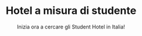 ---
templateKey: home-page
title: Hotel a misura di studente
subtitle: Inizia ora a cercare gli Student Hotel in Italia!
heroImage: ../img/friends-studenthotels.jpg
mosaic:
  title: Il motore di ricerca degli Student Hotels
  subtitle: Trovare student Hotels in Italia non è mai stato così facile.
posts:
  title: Novità dal mondo
  subtitle: Il mondo degli Student Hotels guarda al futuro. Rimani aggiornato sulle ultime novità.
newsletterImage: ../img/newsletter-studenthotels.jpg
---